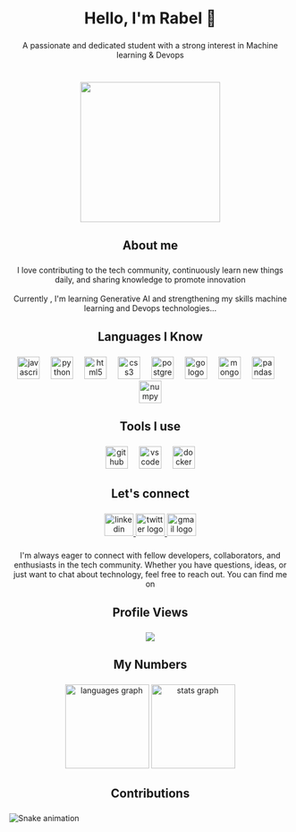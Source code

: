 <h1 align="center">Hello, I'm Rabel 👋</h1>

###

<p align="center">A passionate and dedicated student with a strong interest in Machine learning & Devops</p>

###

<br clear="both">

<div align="center">
  <img height="250" src="https://media.giphy.com/media/ZVik7pBtu9dNS/giphy.gif?cid=790b7611uki0wvs510zaaajee7opbf6r0jvllmglk905pnm0&ep=v1_gifs_search&rid=giphy.gif&ct=g"  />
</div>

###

<h2 align="center">About me</h2>

###

<p align="center">I love contributing to the tech community, continuously learn new things daily, and sharing knowledge to promote innovation<br><br>Currently , I'm learning Generative AI and strengthening my skills machine learning and  Devops technologies...</p>

###

<h2 align="center">Languages I Know</h2>

###

<div align="center">
  <img src="https://cdn.jsdelivr.net/gh/devicons/devicon/icons/javascript/javascript-original.svg" height="40" alt="javascript logo"  />
  <img width="12" />
  <img src="https://cdn.jsdelivr.net/gh/devicons/devicon/icons/python/python-original.svg" height="40" alt="python logo"  />
  <img width="12" />
  <img src="https://cdn.jsdelivr.net/gh/devicons/devicon/icons/html5/html5-original.svg" height="40" alt="html5 logo"  />
  <img width="12" />
  <img src="https://cdn.jsdelivr.net/gh/devicons/devicon/icons/css3/css3-original.svg" height="40" alt="css3 logo"  />
  <img width="12" />
  <img src="https://skillicons.dev/icons?i=postgres" height="40" alt="postgresql logo"  />
  <img width="12" />
  <img src="https://skillicons.dev/icons?i=go" height="40" alt="go logo"  />
  <img width="12" />
  <img src="https://cdn.jsdelivr.net/gh/devicons/devicon/icons/mongodb/mongodb-original.svg" height="40" alt="mongodb logo"  />
  <img width="12" />
  <img src="https://cdn.jsdelivr.net/gh/devicons/devicon/icons/pandas/pandas-original.svg" height="40" alt="pandas logo"  />
  <img width="12" />
  <img src="https://cdn.jsdelivr.net/gh/devicons/devicon/icons/numpy/numpy-original.svg" height="40" alt="numpy logo"  />
</div>

###

<h2 align="center">Tools I use</h2>

###

<div align="center">
  <img src="https://cdn.jsdelivr.net/gh/devicons/devicon/icons/github/github-original.svg" height="40" alt="github logo"  />
  <img width="12" />
  <img src="https://cdn.jsdelivr.net/gh/devicons/devicon/icons/vscode/vscode-original.svg" height="40" alt="vscode logo"  />
  <img width="12" />
  <img src="https://cdn.jsdelivr.net/gh/devicons/devicon/icons/docker/docker-original.svg" height="40" alt="docker logo"  />
</div>

###

<div align="left">
</div>

###

<h2 align="center">Let's connect</h2>

###

<div align="center">
  <a href="linkedin.com/in/rabelmervin-571764274" target="_blank">
    <img src="https://raw.githubusercontent.com/maurodesouza/profile-readme-generator/master/src/assets/icons/social/linkedin/default.svg" width="52" height="40" alt="linkedin logo"  />
  </a>
  <a href="https://x.com/Rabel_Mervin" target="_blank">
    <img src="https://raw.githubusercontent.com/maurodesouza/profile-readme-generator/master/src/assets/icons/social/twitter/default.svg" width="52" height="40" alt="twitter logo"  />
  </a>
  <a href="rabelmervin@gmail.com" target="_blank">
    <img src="https://raw.githubusercontent.com/maurodesouza/profile-readme-generator/master/src/assets/icons/social/gmail/default.svg" width="52" height="40" alt="gmail logo"  />
  </a>
</div>

###

<p align="center">I'm always eager to connect with fellow developers, collaborators, and enthusiasts in the tech community. Whether you have questions, ideas, or just want to chat about technology, feel free to reach out. You can find me on</p>

###

<h2 align="center">Profile Views</h2>

###

<div align="center">
  <img src="https://profile-counter.glitch.me/rabelmervin/count.svg?"  />
</div>

###

<h2 align="center">My Numbers</h2>

###

<div align="center">
  <img src="https://github-readme-stats.vercel.app/api/top-langs?username=rabelmervin&locale=en&hide_title=false&layout=compact&card_width=320&langs_count=5&theme=dracula&hide_border=false&order=2" height="150" alt="languages graph"  />
  <img src="https://github-readme-stats.vercel.app/api?username=rabelmervin&hide_title=false&hide_rank=false&show_icons=false&include_all_commits=true&count_private=true&disable_animations=false&locale=en&hide_border=false&order=1" height="150" alt="stats graph"  />
</div>

###

<h2 align="center">Contributions</h2>

###

<img src="https://raw.githubusercontent.com/rabelmervin/rabelmervin/output/snake.svg" alt="Snake animation" />

###

<h2 align="left"></h2>

###
